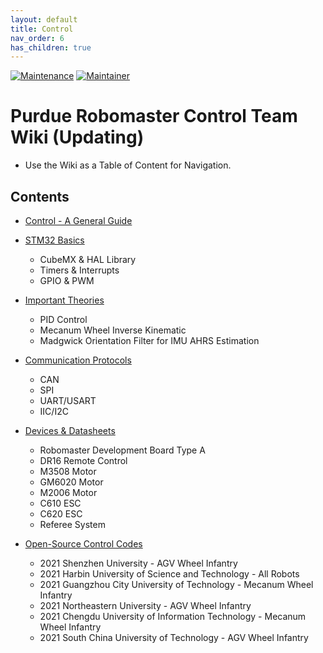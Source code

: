 ```yaml
---
layout: default
title: Control
nav_order: 6
has_children: true 
---
```

[![Maintenance](https://img.shields.io/badge/Maintained%3F-yes-green.svg)](https://github.com/RoboMaster-Club/PurdueRM-Wiki/pulse) 
[![Maintainer](https://img.shields.io/badge/Maintainer-Leo-blue)](https://github.com/CuboiLeo)

# Purdue Robomaster Control Team Wiki (Updating)
- Use the Wiki as a Table of Content for Navigation.

## Contents
- [Control - A General Guide](https://robomaster-club.github.io/PurdueRM-Wiki/docs/control/Control%20-%20%20A%20General%20Guide.html)

- [STM32 Basics](https://robomaster-club.github.io/PurdueRM-Wiki/docs/control/STM32%20Basics.html)
  - CubeMX & HAL Library
  - Timers & Interrupts
  - GPIO & PWM

- [Important Theories](https://robomaster-club.github.io/PurdueRM-Wiki/docs/control/Important%20Theories.html)
  - PID Control
  - Mecanum Wheel Inverse Kinematic
  - Madgwick Orientation Filter for IMU AHRS Estimation
  
- [Communication Protocols](https://robomaster-club.github.io/PurdueRM-Wiki/docs/control/Communication%20Prototols.html)
  - CAN
  - SPI
  - UART/USART
  - IIC/I2C


- [Devices & Datasheets](https://robomaster-club.github.io/PurdueRM-Wiki/docs/control/Useful%20Documents/Devices%20&%20Datasheets.html)
  - Robomaster Development Board Type A
  - DR16 Remote Control
  - M3508 Motor
  - GM6020 Motor
  - M2006 Motor
  - C610 ESC
  - C620 ESC
  - Referee System
    
- [Open-Source Control Codes](https://robomaster-club.github.io/PurdueRM-Wiki/docs/control/Useful%20Documents/Open-Source%20Control%20Code.html)
  - 2021 Shenzhen University - AGV Wheel Infantry
  - 2021 Harbin University of Science and Technology - All Robots
  - 2021 Guangzhou City University of Technology - Mecanum Wheel Infantry
  - 2021 Northeastern University - AGV Wheel Infantry
  - 2021 Chengdu University of Information Technology - Mecanum Wheel Infantry
  - 2021 South China University of Technology - AGV Wheel Infantry
